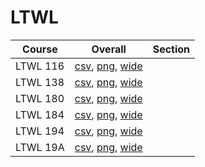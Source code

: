 # LTWL

| Course | Overall | Section |
| ------ | ------- | ------- |
| LTWL 116 | [csv](https://github.com/UCSD-Historical-Enrollment-Data/2023Fall/blob/main/overall/LTWL%20116.csv), [png](https://raw.githubusercontent.com/UCSD-Historical-Enrollment-Data/2023Fall/main/plot_overall/LTWL%20116.png), [wide](https://raw.githubusercontent.com/UCSD-Historical-Enrollment-Data/2023Fall/main/plot_overall_wide/LTWL%20116.png) |  |
| LTWL 138 | [csv](https://github.com/UCSD-Historical-Enrollment-Data/2023Fall/blob/main/overall/LTWL%20138.csv), [png](https://raw.githubusercontent.com/UCSD-Historical-Enrollment-Data/2023Fall/main/plot_overall/LTWL%20138.png), [wide](https://raw.githubusercontent.com/UCSD-Historical-Enrollment-Data/2023Fall/main/plot_overall_wide/LTWL%20138.png) |  |
| LTWL 180 | [csv](https://github.com/UCSD-Historical-Enrollment-Data/2023Fall/blob/main/overall/LTWL%20180.csv), [png](https://raw.githubusercontent.com/UCSD-Historical-Enrollment-Data/2023Fall/main/plot_overall/LTWL%20180.png), [wide](https://raw.githubusercontent.com/UCSD-Historical-Enrollment-Data/2023Fall/main/plot_overall_wide/LTWL%20180.png) |  |
| LTWL 184 | [csv](https://github.com/UCSD-Historical-Enrollment-Data/2023Fall/blob/main/overall/LTWL%20184.csv), [png](https://raw.githubusercontent.com/UCSD-Historical-Enrollment-Data/2023Fall/main/plot_overall/LTWL%20184.png), [wide](https://raw.githubusercontent.com/UCSD-Historical-Enrollment-Data/2023Fall/main/plot_overall_wide/LTWL%20184.png) |  |
| LTWL 194 | [csv](https://github.com/UCSD-Historical-Enrollment-Data/2023Fall/blob/main/overall/LTWL%20194.csv), [png](https://raw.githubusercontent.com/UCSD-Historical-Enrollment-Data/2023Fall/main/plot_overall/LTWL%20194.png), [wide](https://raw.githubusercontent.com/UCSD-Historical-Enrollment-Data/2023Fall/main/plot_overall_wide/LTWL%20194.png) |  |
| LTWL 19A | [csv](https://github.com/UCSD-Historical-Enrollment-Data/2023Fall/blob/main/overall/LTWL%2019A.csv), [png](https://raw.githubusercontent.com/UCSD-Historical-Enrollment-Data/2023Fall/main/plot_overall/LTWL%2019A.png), [wide](https://raw.githubusercontent.com/UCSD-Historical-Enrollment-Data/2023Fall/main/plot_overall_wide/LTWL%2019A.png) |  |

